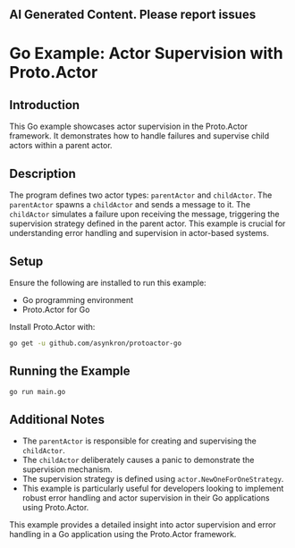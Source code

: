 ## AI Generated Content. Please report issues

# Go Example: Actor Supervision with Proto.Actor

## Introduction
This Go example showcases actor supervision in the Proto.Actor framework. It demonstrates how to handle failures and supervise child actors within a parent actor.

## Description
The program defines two actor types: `parentActor` and `childActor`. The `parentActor` spawns a `childActor` and sends a message to it. The `childActor` simulates a failure upon receiving the message, triggering the supervision strategy defined in the parent actor. This example is crucial for understanding error handling and supervision in actor-based systems.

## Setup
Ensure the following are installed to run this example:
- Go programming environment
- Proto.Actor for Go

Install Proto.Actor with:
```bash
go get -u github.com/asynkron/protoactor-go
```

## Running the Example

```bash
go run main.go
```

## Additional Notes
- The `parentActor` is responsible for creating and supervising the `childActor`.
- The `childActor` deliberately causes a panic to demonstrate the supervision mechanism.
- The supervision strategy is defined using `actor.NewOneForOneStrategy`.
- This example is particularly useful for developers looking to implement robust error handling and actor supervision in their Go applications using Proto.Actor.

This example provides a detailed insight into actor supervision and error handling in a Go application using the Proto.Actor framework.
